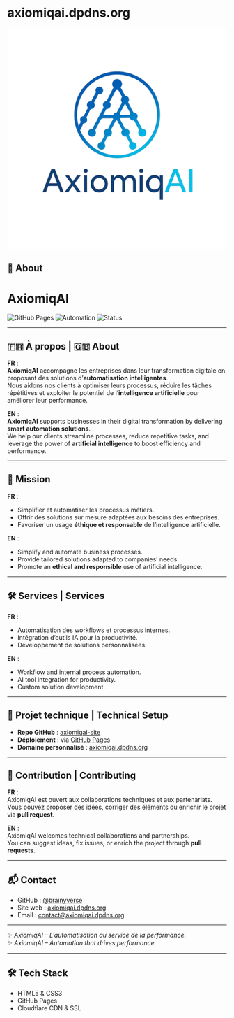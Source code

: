 # axiomiqai.dpdns.org

<p align="center">
  <img src="logo_axiomiqai_transparent.webp" alt="logo_axiomiqai_transparent" width="800">
</p>

## 🚀 About
# AxiomiqAI

![GitHub Pages](https://img.shields.io/badge/GitHub%20Pages-Deployed-2ea44f?logo=github)
![Automation](https://img.shields.io/badge/Focus-Business%20Automation-blueviolet)
![Status](https://img.shields.io/badge/Status-Active-brightgreen.svg)

---

## 🇫🇷 À propos | 🇬🇧 About

**FR** :  
**AxiomiqAI** accompagne les entreprises dans leur transformation digitale en proposant des solutions d’**automatisation intelligentes**.  
Nous aidons nos clients à optimiser leurs processus, réduire les tâches répétitives et exploiter le potentiel de l’**intelligence artificielle** pour améliorer leur performance.  

**EN** :  
**AxiomiqAI** supports businesses in their digital transformation by delivering **smart automation solutions**.  
We help our clients streamline processes, reduce repetitive tasks, and leverage the power of **artificial intelligence** to boost efficiency and performance.  

---

## 🎯 Mission

**FR** :  
- Simplifier et automatiser les processus métiers.  
- Offrir des solutions sur mesure adaptées aux besoins des entreprises.  
- Favoriser un usage **éthique et responsable** de l’intelligence artificielle.  

**EN** :  
- Simplify and automate business processes.  
- Provide tailored solutions adapted to companies’ needs.  
- Promote an **ethical and responsible** use of artificial intelligence.  

---

## 🛠️ Services | Services

**FR** :  
- Automatisation des workflows et processus internes.  
- Intégration d’outils IA pour la productivité.  
- Développement de solutions personnalisées.  

**EN** :  
- Workflow and internal process automation.  
- AI tool integration for productivity.  
- Custom solution development.  

---

## 🚀 Projet technique | Technical Setup

- **Repo GitHub** : [axiomiqai-site](https://github.com/brainyverse/axiomiqai-site)  
- **Déploiement** : via [GitHub Pages](https://pages.github.com/)  
- **Domaine personnalisé** : [axiomiqai.dpdns.org](http://axiomiqai.dpdns.org)  

---

## 🤝 Contribution | Contributing

**FR** :  
AxiomiqAI est ouvert aux collaborations techniques et aux partenariats.  
Vous pouvez proposer des idées, corriger des éléments ou enrichir le projet via **pull request**.  

**EN** :  
AxiomiqAI welcomes technical collaborations and partnerships.  
You can suggest ideas, fix issues, or enrich the project through **pull requests**.  

---

## 📬 Contact

- GitHub : [@brainyverse](https://github.com/brainyverse)  
- Site web : [axiomiqai.dpdns.org](http://axiomiqai.dpdns.org)  
- Email : [contact@axiomiqai.dpdns.org](mailto:contact@axiomiqai.dpdns.org) 

---

✨ *AxiomiqAI – L’automatisation au service de la performance.*  
✨ *AxiomiqAI – Automation that drives performance.*

---

## 🛠 Tech Stack
- HTML5 & CSS3
- GitHub Pages
- Cloudflare CDN & SSL



